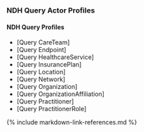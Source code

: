### NDH Query Actor Profiles

#### NDH Query Profiles
* [Query CareTeam]
* [Query Endpoint]
* [Query HealthcareService]
* [Query InsurancePlan]
* [Query Location]
* [Query Network]
* [Query Organization]
* [Query OrganizationAffiliation]
* [Query Practitioner]
* [Query PractitionerRole]



{% include markdown-link-references.md %}